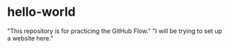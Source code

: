 # hello-world
"This repository is for practicing the GitHub Flow."
"I will be trying to set up a website here."
